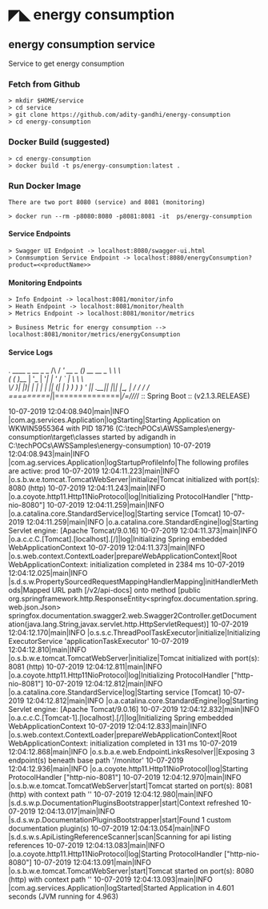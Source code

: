 # ◤◣ energy consumption

## energy consumption service
Service to get energy consumption

### Fetch from Github

```
> mkdir $HOME/service
> cd service
> git clone https://github.com/adity-gandhi/energy-consumption
> cd energy-consumption
```

### Docker Build (suggested)

````
> cd energy-consumption
> docker build -t ps/energy-consumption:latest .
````

### Run Docker Image

```
There are two port 8080 (service) and 8081 (monitoring)

> docker run --rm -p8080:8080 -p8081:8081 -it  ps/energy-consumption
```

#### Service Endpoints

```
> Swagger UI Endpoint -> localhost:8080/swagger-ui.html
> Conmsumption Service Endpoint -> localhost:8080/energyConsumption?product=<<productName>>
```

#### Monitoring Endpoints

```
> Info Endpoint -> localhost:8081/monitor/info
> Heath Endpoint -> localhost:8081/monitor/health
> Metrics Endpoint -> localhost:8081/monitor/metrics

> Business Metric for energy consumption --> localhost:8081/monitor/metrics/energyConsumption
```

#### Service Logs

.   ____          _            __ _ _
 /\\ / ___'_ __ _ _(_)_ __  __ _ \ \ \ \
( ( )\___ | '_ | '_| | '_ \/ _` | \ \ \ \
 \\/  ___)| |_)| | | | | || (_| |  ) ) ) )
  '  |____| .__|_| |_|_| |_\__, | / / / /
 =========|_|==============|___/=/_/_/_/
 :: Spring Boot ::        (v2.1.3.RELEASE)

10-07-2019 12:04:08.940|main|INFO |com.ag.services.Application|logStarting|Starting Application on WKWIN5955364 with PID 18716 (C:\techPOCs\AWSSamples\energy-consumption\target\classes started by adigandh in C:\techPOCs\AWSSamples\energy-consumption)
10-07-2019 12:04:08.943|main|INFO |com.ag.services.Application|logStartupProfileInfo|The following profiles are active: prod
10-07-2019 12:04:11.223|main|INFO |o.s.b.w.e.tomcat.TomcatWebServer|initialize|Tomcat initialized with port(s): 8080 (http)
10-07-2019 12:04:11.243|main|INFO |o.a.coyote.http11.Http11NioProtocol|log|Initializing ProtocolHandler ["http-nio-8080"]
10-07-2019 12:04:11.259|main|INFO |o.a.catalina.core.StandardService|log|Starting service [Tomcat]
10-07-2019 12:04:11.259|main|INFO |o.a.catalina.core.StandardEngine|log|Starting Servlet engine: [Apache Tomcat/9.0.16]
10-07-2019 12:04:11.373|main|INFO |o.a.c.c.C.[Tomcat].[localhost].[/]|log|Initializing Spring embedded WebApplicationContext
10-07-2019 12:04:11.373|main|INFO |o.s.web.context.ContextLoader|prepareWebApplicationContext|Root WebApplicationContext: initialization completed in 2384 ms
10-07-2019 12:04:12.025|main|INFO |s.d.s.w.PropertySourcedRequestMappingHandlerMapping|initHandlerMethods|Mapped URL path [/v2/api-docs] onto method [public org.springframework.http.ResponseEntity<springfox.documentation.spring.web.json.Json> springfox.documentation.swagger2.web.Swagger2Controller.getDocumentation(java.lang.String,javax.servlet.http.HttpServletRequest)]
10-07-2019 12:04:12.170|main|INFO |o.s.s.c.ThreadPoolTaskExecutor|initialize|Initializing ExecutorService 'applicationTaskExecutor'
10-07-2019 12:04:12.810|main|INFO |o.s.b.w.e.tomcat.TomcatWebServer|initialize|Tomcat initialized with port(s): 8081 (http)
10-07-2019 12:04:12.811|main|INFO |o.a.coyote.http11.Http11NioProtocol|log|Initializing ProtocolHandler ["http-nio-8081"]
10-07-2019 12:04:12.812|main|INFO |o.a.catalina.core.StandardService|log|Starting service [Tomcat]
10-07-2019 12:04:12.812|main|INFO |o.a.catalina.core.StandardEngine|log|Starting Servlet engine: [Apache Tomcat/9.0.16]
10-07-2019 12:04:12.832|main|INFO |o.a.c.c.C.[Tomcat-1].[localhost].[/]|log|Initializing Spring embedded WebApplicationContext
10-07-2019 12:04:12.833|main|INFO |o.s.web.context.ContextLoader|prepareWebApplicationContext|Root WebApplicationContext: initialization completed in 131 ms
10-07-2019 12:04:12.868|main|INFO |o.s.b.a.e.web.EndpointLinksResolver|<init>|Exposing 3 endpoint(s) beneath base path '/monitor'
10-07-2019 12:04:12.936|main|INFO |o.a.coyote.http11.Http11NioProtocol|log|Starting ProtocolHandler ["http-nio-8081"]
10-07-2019 12:04:12.970|main|INFO |o.s.b.w.e.tomcat.TomcatWebServer|start|Tomcat started on port(s): 8081 (http) with context path ''
10-07-2019 12:04:12.980|main|INFO |s.d.s.w.p.DocumentationPluginsBootstrapper|start|Context refreshed
10-07-2019 12:04:13.017|main|INFO |s.d.s.w.p.DocumentationPluginsBootstrapper|start|Found 1 custom documentation plugin(s)
10-07-2019 12:04:13.054|main|INFO |s.d.s.w.s.ApiListingReferenceScanner|scan|Scanning for api listing references
10-07-2019 12:04:13.083|main|INFO |o.a.coyote.http11.Http11NioProtocol|log|Starting ProtocolHandler ["http-nio-8080"]
10-07-2019 12:04:13.091|main|INFO |o.s.b.w.e.tomcat.TomcatWebServer|start|Tomcat started on port(s): 8080 (http) with context path ''
10-07-2019 12:04:13.093|main|INFO |com.ag.services.Application|logStarted|Started Application in 4.601 seconds (JVM running for 4.963)
